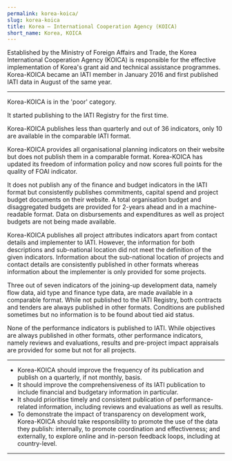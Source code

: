```yaml
---
permalink: korea-koica/
slug: korea-koica
title: Korea – International Cooperation Agency (KOICA)
short_name: Korea, KOICA
---
```


Established by the Ministry of Foreign Affairs and Trade, the Korea International Cooperation Agency (KOICA) is responsible for the effective implementation of Korea's grant aid and technical assistance programmes. Korea-KOICA became an IATI member in January 2016 and first published IATI data in August of the same year.

---

Korea-KOICA is in the 'poor' category.

It started publishing to the IATI Registry for the first time.

Korea-KOICA publishes less than quarterly and out of 36 indicators, only 10 are available in the comparable IATI format.

Korea-KOICA provides all organisational planning indicators on their website but does not publish them in a comparable format. Korea-KOICA has updated its freedom of information policy and now scores full points for the quality of FOAI indicator.

It does not publish any of the finance and budget indicators in the IATI format but consistently publishes commitments, capital spend and project budget documents on their website. A total organisation budget and disaggregated budgets are provided for 2-years ahead and in a machine-readable format. Data on disbursements and expenditures as well as project budgets are not being made available.

Korea-KOICA publishes all project attributes indicators apart from contact details and implementer to IATI. However, the information for both descriptions and sub-national location did not meet the definition of the given indicators. Information about the sub-national location of projects and contact details are consistently published in other formats whereas information about the implementer is only provided for some projects.

Three out of seven indicators of the joining-up development data, namely flow data, aid type and finance type data, are made available in a comparable format. While not published to the IATI Registry, both contracts and tenders are always published in other formats. Conditions are published sometimes but no information is to be found about tied aid status.

None of the performance indicators is published to IATI. While objectives are always published in other formats, other performance indicators, namely reviews and evaluations, results and pre-project impact appraisals are provided for some but not for all projects.

---

 * Korea-KOICA should improve the frequency of its publication and publish on a quarterly, if not monthly, basis.
 * It should improve the comprehensiveness of its IATI publication to include financial and budgetary information in particular.
 * It should prioritise timely and consistent publication of performance-related information, including reviews and evaluations as well as results.
 * To demonstrate the impact of transparency on development work, Korea-KOICA should take responsibility to promote the use of the data they publish: internally, to promote coordination and effectiveness; and externally, to explore online and in-person feedback loops, including at country-level.

---
